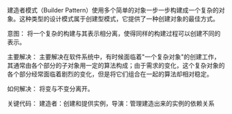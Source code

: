﻿建造者模式（Builder Pattern）使用多个简单的对象一步一步构建成一个复杂的对象。这种类型的设计模式属于创建型模式，它提供了一种创建对象的最佳方式。

意图：
	将一个复杂的构建与其表示相分离，使得同样的构建过程可以创建不同的表示。

主要解决：
	主要解决在软件系统中，有时候面临着"一个复杂对象"的创建工作，其通常由各个部分的子对象用一定的算法构成；由于需求的变化，这个复杂对象的各个部分经常面临着剧烈的变化，但是将它们组合在一起的算法却相对稳定。


如何解决：
	将变与不变分离开。

关键代码： 
	建造者：创建和提供实例，导演：管理建造出来的实例的依赖关系
	
	